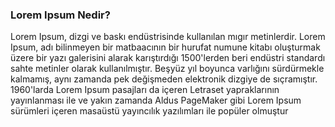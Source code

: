 ### Lorem Ipsum Nedir?

Lorem Ipsum, dizgi ve baskı endüstrisinde kullanılan mıgır metinlerdir. Lorem Ipsum, adı bilinmeyen bir matbaacının bir hurufat numune kitabı oluşturmak üzere bir yazı galerisini alarak karıştırdığı 1500'lerden beri endüstri standardı sahte metinler olarak kullanılmıştır. Beşyüz yıl boyunca varlığını sürdürmekle kalmamış, aynı zamanda pek değişmeden elektronik dizgiye de sıçramıştır. 1960'larda Lorem Ipsum pasajları da içeren Letraset yapraklarının yayınlanması ile ve yakın zamanda Aldus PageMaker gibi Lorem Ipsum sürümleri içeren masaüstü yayıncılık yazılımları ile popüler olmuştur
